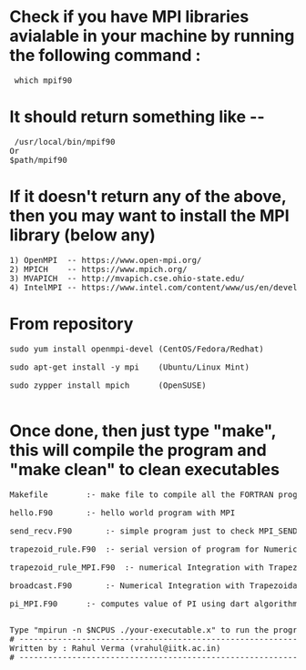 # Check if you have MPI libraries avialable in your machine by running the following command :
<pre> which mpif90 </pre>
# It should return something like --
<pre> /usr/local/bin/mpif90 
Or
$path/mpif90
</pre>
# If it doesn't return any of the above, then you may want to install the MPI library (below any)
<pre>
1) OpenMPI  -- https://www.open-mpi.org/
2) MPICH    -- https://www.mpich.org/
3) MVAPICH  -- http://mvapich.cse.ohio-state.edu/
4) IntelMPI -- https://www.intel.com/content/www/us/en/developer/tools/oneapi/toolkits.html#hpc-kit
</pre>
# From repository
<pre>
sudo yum install openmpi-devel (CentOS/Fedora/Redhat)	<br />
sudo apt-get install -y mpi    (Ubuntu/Linux Mint)	<br />
sudo zypper install mpich      (OpenSUSE)		<br />
</pre>
# Once done, then just type "make", this will compile the program and "make clean" to clean executables
<pre>
Makefile  		:- make file to compile all the FORTRAN programs 				<br />
hello.F90		:- hello world program with MPI							<br />
send_recv.F90		:- simple program just to check MPI_SEND/RECV routines				<br />
trapezoid_rule.F90	:- serial version of program for Numerical Integration with Trapezoidal rule	<br />
trapezoid_rule_MPI.F90  :- numerical Integration with Trapezoidal rule using MPI_SEND/RECV routines	<br />
broadcast.F90		:- Numerical Integration with Trapezoidal rule using MPI_BCAST routines		<br />
pi_MPI.F90		:- computes value of PI using dart algorithm					<br />
</pre>

<pre>
Type "mpirun -n $NCPUS ./your-executable.x" to run the program in parallel
# --------------------------------------------------------------------------
Written by : Rahul Verma (vrahul@iitk.ac.in)
# --------------------------------------------------------------------------
</pre>
